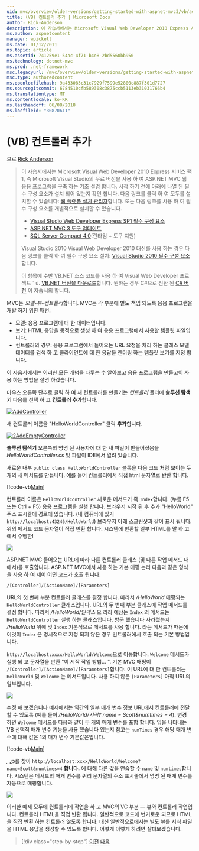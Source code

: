 ```yaml
---
uid: mvc/overview/older-versions/getting-started-with-aspnet-mvc3/vb/adding-a-controller
title: (VB) 컨트롤러 추가 | Microsoft Docs
author: Rick-Anderson
description: 이 자습서에서는 Microsoft Visual Web Developer 2010 Express 서비스 팩 1, 즉를 사용 하 여 ASP.NET MVC 웹 응용 프로그램을 구축 하는 기초 설명...
ms.author: aspnetcontent
manager: wpickett
ms.date: 01/12/2011
ms.topic: article
ms.assetid: 741259e1-54ac-4f71-b4e8-2bd5560bb950
ms.technology: dotnet-mvc
ms.prod: .net-framework
msc.legacyurl: /mvc/overview/older-versions/getting-started-with-aspnet-mvc3/vb/adding-a-controller
msc.type: authoredcontent
ms.openlocfilehash: 9a433083c31c7929f7599e52800c887f301d7727
ms.sourcegitcommit: 6784510cfb589308c3875ccb5113eb31031766b4
ms.translationtype: MT
ms.contentlocale: ko-KR
ms.lasthandoff: 06/08/2018
ms.locfileid: "30870611"
---
```

<a name="adding-a-controller-vb"></a>(VB) 컨트롤러 추가
====================
으로 [Rick Anderson](https://github.com/Rick-Anderson)

> 이 자습서에서는 Microsoft Visual Web Developer 2010 Express 서비스 팩 1, 즉 Microsoft Visual Studio의 무료 버전을 사용 하 여 ASP.NET MVC 웹 응용 프로그램을 구축 하는 기초 설명 합니다. 시작 하기 전에 아래에 나열 된 필수 구성 요소가 설치 되어 있는지 확인 합니다. 다음 링크를 클릭 하 여 모두를 설치할 수 있습니다: [웹 플랫폼 설치 관리자](https://www.microsoft.com/web/gallery/install.aspx?appid=VWD2010SP1Pack)합니다. 또는 다음 링크를 사용 하 여 필수 구성 요소를 개별적으로 설치할 수 있습니다.
> 
> - [Visual Studio Web Developer Express SP1 필수 구성 요소](https://www.microsoft.com/web/gallery/install.aspx?appid=VWD2010SP1Pack)
> - [ASP.NET MVC 3 도구 업데이트](https://www.microsoft.com/web/gallery/install.aspx?appsxml=&amp;appid=MVC3)
> - [SQL Server Compact 4.0](https://www.microsoft.com/web/gallery/install.aspx?appid=SQLCE;SQLCEVSTools_4_0)(런타임 + 도구 지원)
> 
> Visual Studio 2010 Visual Web Developer 2010 대신를 사용 하는 경우 다음 링크를 클릭 하 여 필수 구성 요소 설치: [Visual Studio 2010 필수 구성 요소](https://www.microsoft.com/web/gallery/install.aspx?appsxml=&amp;appid=VS2010SP1Pack)합니다.
> 
> 이 항목에 수반 VB.NET 소스 코드를 사용 하 여 Visual Web Developer 프로젝트 ´ ù. [VB.NET 버전을 다운로드](https://code.msdn.microsoft.com/Introduction-to-MVC-3-10d1b098)합니다. 원하는 경우 C#으로 전환 된 [C# 버전](../cs/adding-a-controller.md) 이 자습서의 합니다.


MVC는 *모델-뷰-컨트롤러*합니다. MVC는 각 부분에 별도 책임 되도록 응용 프로그램을 개발 하기 위한 패턴:

- 모델: 응용 프로그램에 대 한 데이터입니다.
- 보기: HTML 응답을 동적으로 생성 하 여 응용 프로그램에서 사용할 템플릿 파일입니다.
- 컨트롤러의 경우: 응용 프로그램에서 들어오는 URL 요청을 처리 하는 클래스 모델 데이터를 검색 하 고 클라이언트에 대 한 응답을 렌더링 하는 템플릿 보기를 지정 합니다.

이 자습서에서는 이러한 모든 개념을 다루는 수 알아보고 응용 프로그램을 만들고이 사용 하는 방법을 설명 하겠습니다.

마우스 오른쪽 단추로 클릭 하 여 새 컨트롤러를 만들기는 *컨트롤러* 폴더에 **솔루션 탐색기** 다음를 선택 하 고 **컨트롤러 추가**합니다.

[![AddController](adding-a-controller/_static/image2.png "AddController")](adding-a-controller/_static/image1.png)

새 컨트롤러 이름을 &quot;HelloWorldController&quot; 클릭 **추가**합니다.

[![2AddEmptyController](adding-a-controller/_static/image4.png "2AddEmptyController")](adding-a-controller/_static/image3.png)

**솔루션 탐색기** 오른쪽의 명명 된 사용자에 대 한 새 파일이 만들어졌음을 *HelloWorldController.cs* 및 파일이 IDE에서 열려 있습니다.

새로운 내부 `public class HelloWorldController` 블록을 다음 코드 처럼 보이는 두 개의 새 메서드를 만듭니다. 예를 들어 컨트롤러에서 직접 html 문자열로 반환 합니다.

[!code-vb[Main](adding-a-controller/samples/sample1.vb)]

컨트롤러 이름은 `HelloWorldController` 새로운 메서드가 즉 `Index`합니다. (누름 F5 또는 Ctrl + F5) 응용 프로그램을 실행 합니다. 브라우저 시작 된 후 추가 &quot;HelloWorld&quot; 주소 표시줄에 경로에 있습니다. (내 컴퓨터에 있기 `http://localhost:43246/HelloWorld`) 브라우저 아래 스크린샷과 같이 표시 됩니다. 위의 메서드 코드 문자열이 직접 반환 합니다. 시스템에 반환할 일부 HTML를 말 하 고에서 수행한!

![](adding-a-controller/_static/image5.png)

ASP.NET MVC 들어오는 URL에 따라 다른 컨트롤러 클래스 (및 다른 작업 메서드 내에서)를 호출합니다. ASP.NET MVC에서 사용 하는 기본 매핑 논리 다음과 같은 형식을 사용 하 여 제어 어떤 코드가 호출 됩니다.

`/[Controller]/[ActionName]/[Parameters]`

URL의 첫 번째 부분 컨트롤러 클래스를 결정 합니다. 따라서 */HelloWorld* 매핑되는 `HelloWorldController` 클래스입니다. URL의 두 번째 부분 클래스에 작업 메서드를 결정 합니다. 따라서 */HelloWorld/인덱스* 으 리라 예상는 `Index` 의 메서드는 `HelloWorldController` 실행 하는 클래스입니다. 방문 했습니다 사라졌는지 */HelloWorld* 위에 및 `Index` 기본적으로 메서드를 사용 합니다. 라는 메서드가 때문에 이것이 `Index` 은 명시적으로 지정 되지 않은 경우 컨트롤러에서 호출 되는 기본 방법입니다.

`http://localhost:xxxx/HelloWorld/Welcome`으로 이동합니다. `Welcome` 메서드가 실행 되 고 문자열을 반환 &quot;이 시작 작업 방법... &quot;. 기본 MVC 매핑이 `/[Controller]/[ActionName]/[Parameters]`합니다. 이 URL에 대 한 컨트롤러는 `HelloWorld` 및 `Welcome` 는 메서드입니다. 사용 하지 않은 `[Parameters]` 아직 URL의 일부입니다.

![](adding-a-controller/_static/image6.png)

수정 해 보겠습니다 예제에서는 약간의 일부 매개 변수 정보 URL에서 컨트롤러에 전달할 수 있도록 (예를 들어 */HelloWorld/시작? name = Scott&amp;numtimes = 4*). 변경 하면 `Welcome` 메서드를 다음과 같이 두 개의 매개 변수를 포함 합니다. 임을 나타내는 VB 선택적 매개 변수 기능을 사용 했습니다 있는지 참고는 `numTimes` 경우 해당 매개 변수에 대해 값은 1의 매개 변수 기본값은입니다.

[!code-vb[Main](adding-a-controller/samples/sample2.vb)]

ְ ְ ¿כ를 찾아 `http://localhost:xxxx/HelloWorld/Welcome?name=Scott&numtimes=4` **합니다.** 에 대해 다른 값을 연습할 수 `name` 및 `numtimes`합니다. 시스템은 메서드의 매개 변수를 쿼리 문자열의 주소 표시줄에서 명명 된 매개 변수를 자동으로 매핑합니다.

![](adding-a-controller/_static/image7.png)

이러한 예제 모두에 컨트롤러에 작업을 하 고 MVC의 VC 부분 — 뷰와 컨트롤러 작업입니다. 컨트롤러 HTML을 직접 반환 됩니다. 일반적으로 코드에 번거로운 되므로 HTML을 직접 반환 하는 컨트롤러 않도록 합니다. 대신 일반적으로에서는 별도 뷰를 서식 파일을 HTML 응답을 생성할 수 있도록 합니다. 어떻게 이렇게 하려면 살펴보겠습니다.

> [!div class="step-by-step"]
> [이전](intro-to-aspnet-mvc-3.md)
> [다음](adding-a-view.md)
